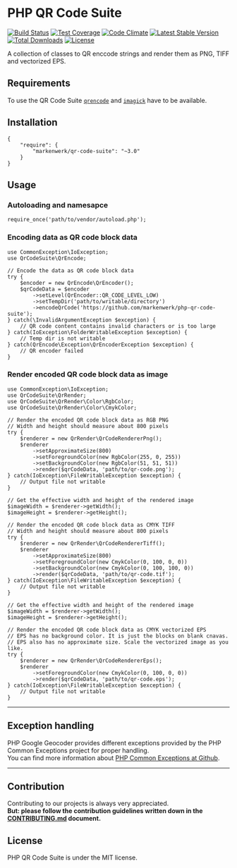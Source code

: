 # PHP QR Code Suite

[![Build Status](https://travis-ci.org/markenwerk/php-qr-code-suite.svg?branch=master)](https://travis-ci.org/markenwerk/php-qr-code-suite)
[![Test Coverage](https://codeclimate.com/github/markenwerk/php-qr-code-suite/badges/coverage.svg)](https://codeclimate.com/github/markenwerk/php-qr-code-suite/coverage)
[![Code Climate](https://codeclimate.com/github/markenwerk/php-qr-code-suite/badges/gpa.svg)](https://codeclimate.com/github/markenwerk/php-qr-code-suite)
[![Latest Stable Version](https://poser.pugx.org/markenwerk/qr-code-suite/v/stable)](https://packagist.org/packages/markenwerk/qr-code-suite)
[![Total Downloads](https://poser.pugx.org/markenwerk/qr-code-suite/downloads)](https://packagist.org/packages/markenwerk/qr-code-suite)
[![License](https://poser.pugx.org/markenwerk/qr-code-suite/license)](https://packagist.org/packages/markenwerk/qr-code-suite)

A collection of classes to QR enccode strings and render them as PNG, TIFF and vectorized EPS.

## Requirements

To use the QR Code Suite [`qrencode`](https://wiki.ubuntuusers.de/qrencode/) and [`imagick`](http://php.net/manual/de/book.imagick.php) have to be available. 

## Installation

```{json}
{
   	"require": {
        "markenwerk/qr-code-suite": "~3.0"
    }
}
```

## Usage

### Autoloading and namesapce

```{php}  
require_once('path/to/vendor/autoload.php');
```

### Encoding data as QR code block data

```{php}
use CommonException\IoException;
use QrCodeSuite\QrEncode;

// Encode the data as QR code block data
try {
	$encoder = new QrEncode\QrEncoder();
	$qrCodeData = $encoder
		->setLevel(QrEncoder::QR_CODE_LEVEL_LOW)
		->setTempDir('path/to/writable/directory')
		->encodeQrCode('https://github.com/markenwerk/php-qr-code-suite');
} catch(\InvalidArgumentException $exception) {
	// QR code content contains invalid characters or is too large
} catch(IoException\FolderWritableException $exception) {
	// Temp dir is not writable
} catch(QrEncode\Exception\QrEncoderException $exception) {
	// QR encoder failed
}
```

### Render encoded QR code block data as image

```{php}
use CommonException\IoException;
use QrCodeSuite\QrRender;
use QrCodeSuite\QrRender\Color\RgbColor;
use QrCodeSuite\QrRender\Color\CmykColor;

// Render the encoded QR code block data as RGB PNG
// Width and height should measure about 800 pixels
try {
	$renderer = new QrRender\QrCodeRendererPng();
	$renderer
		->setApproximateSize(800)
		->setForegroundColor(new RgbColor(255, 0, 255))
		->setBackgroundColor(new RgbColor(51, 51, 51))
		->render($qrCodeData, 'path/to/qr-code.png');
} catch(IoException\FileWritableException $exception) {
	// Output file not writable
}

// Get the effective width and height of the rendered image
$imageWidth = $renderer->getWidth();
$imageHeight = $renderer->getHeight();

// Render the encoded QR code block data as CMYK TIFF
// Width and height should measure about 800 pixels
try {
	$renderer = new QrRender\QrCodeRendererTiff();
	$renderer
		->setApproximateSize(800)
		->setForegroundColor(new CmykColor(0, 100, 0, 0))
		->setBackgroundColor(new CmykColor(0, 100, 100, 0))
		->render($qrCodeData, 'path/to/qr-code.tif');
} catch(IoException\FileWritableException $exception) {
	// Output file not writable
}

// Get the effective width and height of the rendered image
$imageWidth = $renderer->getWidth();
$imageHeight = $renderer->getHeight();

// Render the encoded QR code block data as CMYK vectorized EPS
// EPS has no background color. It is just the blocks on blank cnavas.
// EPS also has no approximate size. Scale the vectorized image as you like.
try {
	$renderer = new QrRender\QrCodeRendererEps();
	$renderer
		->setForegroundColor(new CmykColor(0, 100, 0, 0))
		->render($qrCodeData, 'path/to/qr-code.eps');
} catch(IoException\FileWritableException $exception) {
	// Output file not writable
}
```

---

## Exception handling

PHP Google Geocoder provides different exceptions provided by the PHP Common Exceptions project for proper handling.  
You can find more information about [PHP Common Exceptions at Github](https://github.com/markenwerk/php-common-exceptions).

---

## Contribution

Contributing to our projects is always very appreciated.  
**But: please follow the contribution guidelines written down in the [CONTRIBUTING.md](https://github.com/markenwerk/php-qr-code-suite/blob/master/CONTRIBUTING.md) document.**

## License

PHP QR Code Suite is under the MIT license.